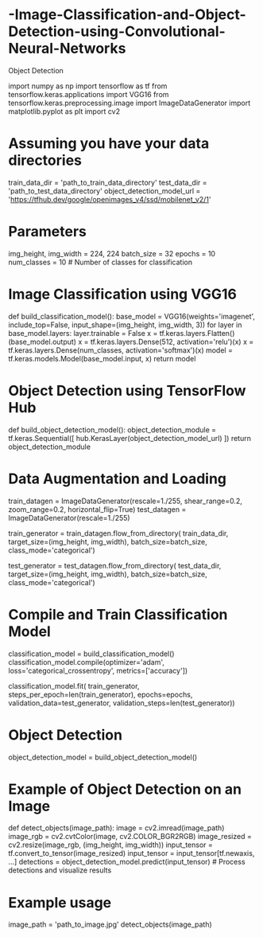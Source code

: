 # -Image-Classification-and-Object-Detection-using-Convolutional-Neural-Networks
Object Detection


import numpy as np
import tensorflow as tf
from tensorflow.keras.applications import VGG16
from tensorflow.keras.preprocessing.image import ImageDataGenerator
import matplotlib.pyplot as plt
import cv2

# Assuming you have your data directories
train_data_dir = 'path_to_train_data_directory'
test_data_dir = 'path_to_test_data_directory'
object_detection_model_url = 'https://tfhub.dev/google/openimages_v4/ssd/mobilenet_v2/1'

# Parameters
img_height, img_width = 224, 224
batch_size = 32
epochs = 10
num_classes = 10  # Number of classes for classification

# Image Classification using VGG16
def build_classification_model():
    base_model = VGG16(weights='imagenet', include_top=False, input_shape=(img_height, img_width, 3))
    for layer in base_model.layers:
        layer.trainable = False
    x = tf.keras.layers.Flatten()(base_model.output)
    x = tf.keras.layers.Dense(512, activation='relu')(x)
    x = tf.keras.layers.Dense(num_classes, activation='softmax')(x)
    model = tf.keras.models.Model(base_model.input, x)
    return model

# Object Detection using TensorFlow Hub
def build_object_detection_model():
    object_detection_module = tf.keras.Sequential([
        hub.KerasLayer(object_detection_model_url)
    ])
    return object_detection_module

# Data Augmentation and Loading
train_datagen = ImageDataGenerator(rescale=1./255, shear_range=0.2, zoom_range=0.2, horizontal_flip=True)
test_datagen = ImageDataGenerator(rescale=1./255)

train_generator = train_datagen.flow_from_directory(
    train_data_dir,
    target_size=(img_height, img_width),
    batch_size=batch_size,
    class_mode='categorical')

test_generator = test_datagen.flow_from_directory(
    test_data_dir,
    target_size=(img_height, img_width),
    batch_size=batch_size,
    class_mode='categorical')

# Compile and Train Classification Model
classification_model = build_classification_model()
classification_model.compile(optimizer='adam', loss='categorical_crossentropy', metrics=['accuracy'])

classification_model.fit(
    train_generator,
    steps_per_epoch=len(train_generator),
    epochs=epochs,
    validation_data=test_generator,
    validation_steps=len(test_generator))

# Object Detection
object_detection_model = build_object_detection_model()

# Example of Object Detection on an Image
def detect_objects(image_path):
    image = cv2.imread(image_path)
    image_rgb = cv2.cvtColor(image, cv2.COLOR_BGR2RGB)
    image_resized = cv2.resize(image_rgb, (img_height, img_width))
    input_tensor = tf.convert_to_tensor(image_resized)
    input_tensor = input_tensor[tf.newaxis, ...]
    detections = object_detection_model.predict(input_tensor)
    # Process detections and visualize results

# Example usage
image_path = 'path_to_image.jpg'
detect_objects(image_path)
